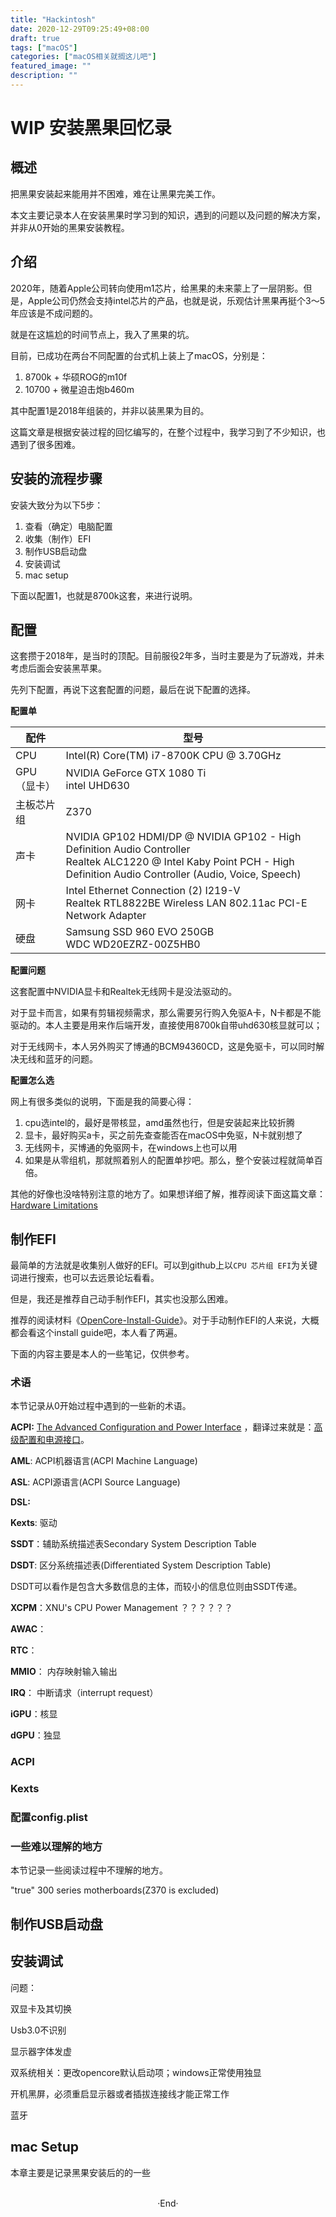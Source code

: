 ```yaml
---
title: "Hackintosh"
date: 2020-12-29T09:25:49+08:00
draft: true
tags: ["macOS"]
categories: ["macOS相关就搁这儿吧"]
featured_image: ""
description: ""
---
```

# WIP 安装黑果回忆录

## 概述

把黑果安装起来能用并不困难，难在让黑果完美工作。

本文主要记录本人在安装黑果时学习到的知识，遇到的问题以及问题的解决方案，并非从0开始的黑果安装教程。

## 介绍

2020年，随着Apple公司转向使用m1芯片，给黑果的未来蒙上了一层阴影。但是，Apple公司仍然会支持intel芯片的产品，也就是说，乐观估计黑果再挺个3～5年应该是不成问题的。

就是在这尴尬的时间节点上，我入了黑果的坑。

目前，已成功在两台不同配置的台式机上装上了macOS，分别是：

1. 8700k + 华硕ROG的m10f
2. 10700 + 微星迫击炮b460m

其中配置1是2018年组装的，并非以装黑果为目的。

这篇文章是根据安装过程的回忆编写的，在整个过程中，我学习到了不少知识，也遇到了很多困难。

## 安装的流程步骤

安装大致分为以下5步：

1. 查看（确定）电脑配置
2. 收集（制作）EFI
3. 制作USB启动盘
4. 安装调试
5. mac setup

下面以配置1，也就是8700k这套，来进行说明。

## 配置

这套攒于2018年，是当时的顶配。目前服役2年多，当时主要是为了玩游戏，并未考虑后面会安装黑苹果。

先列下配置，再说下这套配置的问题，最后在说下配置的选择。

**配置单**

| 配件        | 型号                                                         |
| ----------- | ------------------------------------------------------------ |
| CPU         | Intel(R) Core(TM) i7-8700K CPU @ 3.70GHz                     |
| GPU（显卡） | NVIDIA GeForce GTX 1080 Ti<br />intel UHD630                 |
| 主板芯片组  | Z370                                                         |
| 声卡        | NVIDIA GP102 HDMI/DP @ NVIDIA GP102 - High Definition Audio Controller<br />Realtek ALC1220 @ Intel Kaby Point PCH - High Definition Audio Controller (Audio, Voice, Speech) |
| 网卡        | Intel Ethernet Connection (2) I219-V<br />Realtek RTL8822BE Wireless LAN 802.11ac PCI-E Network Adapter |
| 硬盘        | Samsung SSD 960 EVO 250GB<br />WDC WD20EZRZ-00Z5HB0          |

**配置问题**

这套配置中NVIDIA显卡和Realtek无线网卡是没法驱动的。

对于显卡而言，如果有剪辑视频需求，那么需要另行购入免驱A卡，N卡都是不能驱动的。本人主要是用来作后端开发，直接使用8700k自带uhd630核显就可以；

对于无线网卡，本人另外购买了博通的BCM94360CD，这是免驱卡，可以同时解决无线和蓝牙的问题。

**配置怎么选**

网上有很多类似的说明，下面是我的简要心得：

1. cpu选intel的，最好是带核显，amd虽然也行，但是安装起来比较折腾
2. 显卡，最好购买a卡，买之前先查查能否在macOS中免驱，N卡就别想了
3. 无线网卡，买博通的免驱网卡，在windows上也可以用
4. 如果是从零组机，那就照着别人的配置单抄吧。那么，整个安装过程就简单百倍。

其他的好像也没啥特别注意的地方了。如果想详细了解，推荐阅读下面这篇文章：[Hardware Limitations](https://dortania.github.io/OpenCore-Install-Guide/macos-limits.html)

## 制作EFI

最简单的方法就是收集别人做好的EFI。可以到github上以`CPU 芯片组 EFI`为关键词进行搜索，也可以去远景论坛看看。

但是，我还是推荐自己动手制作EFI，其实也没那么困难。

推荐的阅读材料《[OpenCore-Install-Guide](https://dortania.github.io/OpenCore-Install-Guide/)》。对于手动制作EFI的人来说，大概都会看这个install guide吧，本人看了两遍。

下面的内容主要是本人的一些笔记，仅供参考。

### 术语

本节记录从0开始过程中遇到的一些新的术语。

**ACPI:**  [The Advanced Configuration and Power Interface](https://en.wikipedia.org/wiki/Advanced_Configuration_and_Power_Interface) ，翻译过来就是：[高级配置和电源接口](https://zh.wikipedia.org/wiki/%E9%AB%98%E7%BA%A7%E9%85%8D%E7%BD%AE%E4%B8%8E%E7%94%B5%E6%BA%90%E6%8E%A5%E5%8F%A3)。

**AML**:  ACPI机器语言(ACPI Machine Language)

**ASL**:  ACPI源语言(ACPI Source Language)

**DSL:**  

**Kexts**: 驱动

**SSDT**：辅助系统描述表Secondary System Description Table

**DSDT**: 区分系统描述表(Differentiated System Description Table)

DSDT可以看作是包含大多数信息的主体，而较小的信息位则由SSDT传递。

**XCPM**：XNU's CPU Power Management   ？？？？？？

**AWAC**：

**RTC**：

**MMIO**： 内存映射输入输出

**IRQ**： 中断请求（interrupt request）

**iGPU**：核显

**dGPU**：独显

### ACPI

### Kexts

### 配置config.plist

### 一些难以理解的地方

本节记录一些阅读过程中不理解的地方。

"true" 300 series motherboards(Z370 is excluded)

## 制作USB启动盘

## 安装调试

问题：

双显卡及其切换

Usb3.0不识别

显示器字体发虚

双系统相关：更改opencore默认启动项；windows正常使用独显

开机黑屏，必须重启显示器或者插拔连接线才能正常工作

蓝牙

## mac Setup

本章主要是记录黑果安装后的的一些


<br>
<center>  ·End·  </center>
